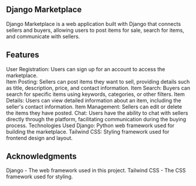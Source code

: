   ## **Django Marketplace**
Django Marketplace is a web application built with Django that connects sellers and buyers, allowing users to post items for sale, search for items, and communicate with sellers.

   ## **Features**
User Registration: Users can sign up for an account to access the marketplace.<br>
Item Posting: Sellers can post items they want to sell, providing details such as title, description, price, and contact information.
Item Search: Buyers can search for specific items using keywords, categories, or other filters.
Item Details: Users can view detailed information about an item, including the seller's contact information.
Item Management: Sellers can edit or delete the items they have posted.
Chat: Users have the ability to chat with sellers directly through the platform, facilitating communication during the buying process.
Technologies Used
Django: Python web framework used for building the marketplace.
Tailwind CSS: Styling framework used for frontend design and layout.



   ## **Acknowledgments**
Django - The web framework used in this project.
Tailwind CSS - The CSS framework used for styling.
